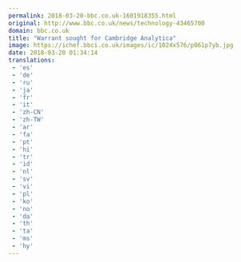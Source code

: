 ```yaml
---
permalink: 2018-03-20-bbc.co.uk-1601918355.html
original: http://www.bbc.co.uk/news/technology-43465700
domain: bbc.co.uk
title: "Warrant sought for Cambridge Analytica"
image: https://ichef.bbci.co.uk/images/ic/1024x576/p061p7yb.jpg
date: 2018-03-20 01:34:14
translations: 
 - 'es'
 - 'de'
 - 'ru'
 - 'ja'
 - 'fr'
 - 'it'
 - 'zh-CN'
 - 'zh-TW'
 - 'ar'
 - 'fa'
 - 'pt'
 - 'hi'
 - 'tr'
 - 'id'
 - 'nl'
 - 'sv'
 - 'vi'
 - 'pl'
 - 'ko'
 - 'no'
 - 'da'
 - 'th'
 - 'ta'
 - 'ms'
 - 'hy'
---
```


